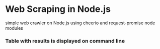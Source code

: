 # Web Scraping in Node.js
simple web crawler on Node.js using cheerio and request-promise node modules
### Table with results is displayed on command line
